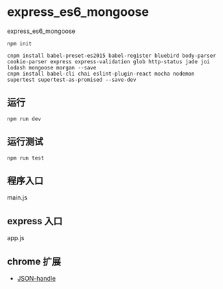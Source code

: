 # express_es6_mongoose
express_es6_mongoose



```
npm init
```

```
cnpm install babel-preset-es2015 babel-register bluebird body-parser cookie-parser express express-validation glob http-status jade joi lodash mongoose morgan --save
cnpm install babel-cli chai eslint-plugin-react mocha nodemon supertest supertest-as-promised --save-dev
```


## 运行

```
npm run dev
```

## 运行测试

```
npm run test
```



## 程序入口

main.js


## express 入口

app.js


## chrome 扩展

-  [JSON-handle](https://chrome.google.com/webstore/detail/json-handle/iahnhfdhidomcpggpaimmmahffihkfnj)



